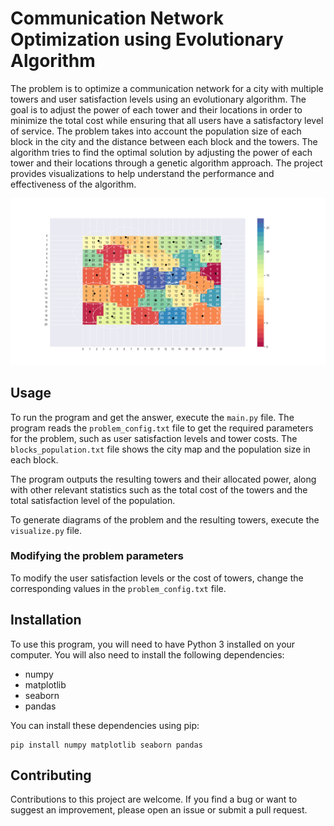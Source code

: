# Communication Network Optimization using Evolutionary Algorithm
The problem is to optimize a communication network for a city with multiple towers and user satisfaction levels using an evolutionary algorithm. The goal is to adjust the power of each tower and their locations in order to minimize the total cost while ensuring that all users have a satisfactory level of service. The problem takes into account the population size of each block in the city and the distance between each block and the towers.
The algorithm tries to find the optimal solution by adjusting the power of each tower and their locations through a genetic algorithm approach. The project provides visualizations to help understand the performance and effectiveness of the algorithm.

![towers allocation](Report_MutProb_0.1_RecombProb_0.9/tower_location_MutProb_0.1_RecombProb_0.9.png "image title")

## Usage
To run the program and get the answer, execute the `main.py` file. The program reads the `problem_config.txt` file to get the required parameters for the problem, such as user satisfaction levels and tower costs. The `blocks_population.txt` file shows the city map and the population size in each block.

The program outputs the resulting towers and their allocated power, along with other relevant statistics such as the total cost of the towers and the total satisfaction level of the population.

To generate diagrams of the problem and the resulting towers, execute the `visualize.py` file.

### Modifying the problem parameters
To modify the user satisfaction levels or the cost of towers, change the corresponding values in the `problem_config.txt` file.

## Installation
To use this program, you will need to have Python 3 installed on your computer. You will also need to install the following dependencies:

- numpy
- matplotlib
- seaborn
- pandas

You can install these dependencies using pip:
```
pip install numpy matplotlib seaborn pandas
```

## Contributing
Contributions to this project are welcome. If you find a bug or want to suggest an improvement, please open an issue or submit a pull request.
